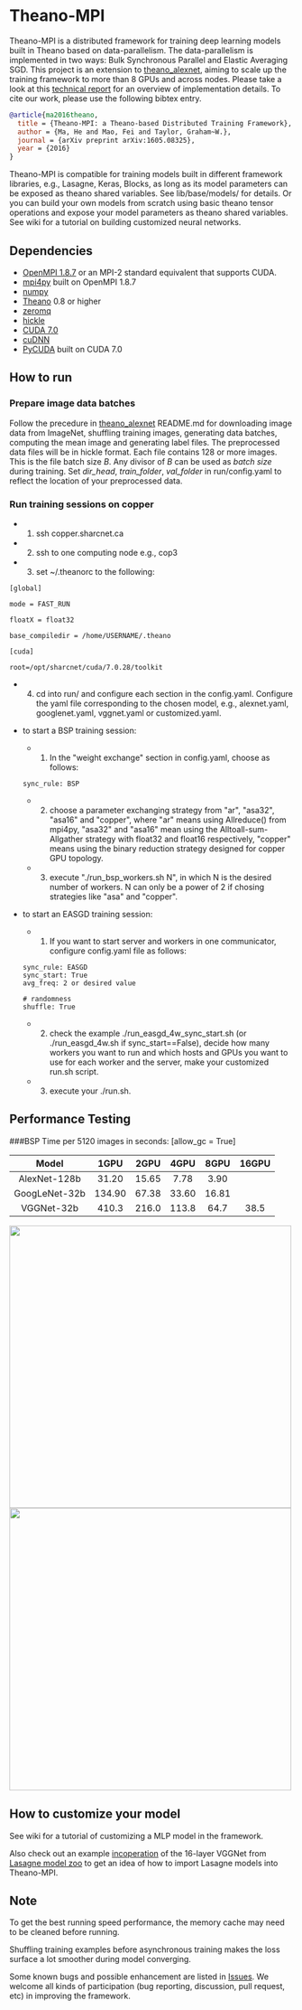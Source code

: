 # Theano-MPI
Theano-MPI is a distributed framework for training deep learning models built in Theano based on data-parallelism. 
The data-parallelism is implemented in two ways: Bulk Synchronous Parallel and Elastic Averaging SGD. This project is an extension to [theano_alexnet](https://github.com/uoguelph-mlrg/theano_alexnet), aiming to scale up the training framework to more than 8 GPUs and across nodes. Please take a look at this [technical report](http://arxiv.org/abs/1605.08325) for an overview of implementation details. To cite our work, please use the following bibtex entry.

```bibtex
@article{ma2016theano,
  title = {Theano-MPI: a Theano-based Distributed Training Framework},
  author = {Ma, He and Mao, Fei and Taylor, Graham~W.},
  journal = {arXiv preprint arXiv:1605.08325},
  year = {2016}
}
```

Theano-MPI is compatible for training models built in different framework libraries, e.g., Lasagne, Keras, Blocks, as long as its model parameters can be exposed as theano shared variables. See lib/base/models/ for details. Or you can build your own models from scratch using basic theano tensor operations and expose your model parameters as theano shared variables. See wiki for a tutorial on building customized neural networks.



## Dependencies
* [OpenMPI 1.8.7](http://www.open-mpi.org/) or an MPI-2 standard equivalent that supports CUDA.
* [mpi4py](https://pypi.python.org/pypi/mpi4py) built on OpenMPI 1.8.7
* [numpy](http://www.numpy.org/)
* [Theano](http://deeplearning.net/software/theano/) 0.8 or higher
* [zeromq](http://zeromq.org/bindings:python)
* [hickle](https://github.com/telegraphic/hickle)
* [CUDA 7.0](https://developer.nvidia.com/cuda-toolkit-70)
* [cuDNN](https://developer.nvidia.com/cudnn)
* [PyCUDA](http://mathema.tician.de/software/pycuda/) built on CUDA 7.0

## How to run

### Prepare image data batches
Follow the precedure in [theano_alexnet](https://github.com/uoguelph-mlrg/theano_alexnet) README.md for downloading image data from ImageNet, shuffling training images, generating data batches, computing the mean image and generating label files. The preprocessed data files will be in hickle format. Each file contains 128 or more images. This is the file batch size *B*. Any divisor of *B* can be used as *batch size* during training. Set *dir_head*, *train_folder*, *val_folder* in run/config.yaml to reflect the location of your preprocessed data.

### Run training sessions on copper
- 1. ssh copper.sharcnet.ca
- 2. ssh to one computing node e.g., cop3
- 3. set ~/.theanorc to the following:
```
[global]

mode = FAST_RUN

floatX = float32

base_compiledir = /home/USERNAME/.theano

[cuda]

root=/opt/sharcnet/cuda/7.0.28/toolkit
```
- 4. cd into run/ and configure each section in the config.yaml. Configure the yaml file corresponding to the chosen model, e.g., alexnet.yaml, googlenet.yaml, vggnet.yaml or customized.yaml.
- to start a BSP training session: 
  - 1) In the "weight exchange" section in config.yaml, choose as follows:
  ```
  sync_rule: BSP
  ```
  - 2) choose a parameter exchanging strategy from "ar", "asa32", "asa16" and "copper", where "ar" means using Allreduce() from mpi4py, "asa32" and "asa16" mean using the Alltoall-sum-Allgather strategy with float32 and float16 respectively, "copper" means using the binary reduction strategy designed for copper GPU topology.
  - 3) execute "./run_bsp_workers.sh N", in which N is the desired number of workers. N can only be a power of 2 if chosing strategies like "asa" and "copper".

- to start an EASGD training session: 
  - 1) If you want to start server and workers in one communicator, configure config.yaml file as follows:
   ```
   sync_rule: EASGD
   sync_start: True 
   avg_freq: 2 or desired value
   
   # randomness
   shuffle: True
   ```
  - 2) check the example ./run_easgd_4w_sync_start.sh (or ./run_easgd_4w.sh if sync_start==False),  decide how many workers you want to run and which hosts and GPUs you want to use for each worker and the server, make your customized run.sh script. 
  - 3) execute your ./run.sh.

## Performance Testing

###BSP
Time per 5120 images in seconds: [allow_gc = True]

| Model | 1GPU  | 2GPU  | 4GPU  | 8GPU  | 16GPU |
| :---: | :---: | :---: | :---: | :---: | :---: |
| AlexNet-128b | 31.20 | 15.65 | 7.78 | 3.90 | |
| GoogLeNet-32b | 134.90 | 67.38 | 33.60 | 16.81 | |
| VGGNet-32b | 410.3 | 216.0 | 113.8 | 64.7 | 38.5 |

<img src=https://github.com/uoguelph-mlrg/Parallel-training/raw/master/show/val_a.png width=500/>
<img src=https://github.com/uoguelph-mlrg/Parallel-training/raw/master/show/val_g.png width=500/>

## How to customize your model

See wiki for a tutorial of customizing a MLP model in the framework.

Also check out an example [incoperation](https://github.com/uoguelph-mlrg/Theano-MPI/blob/master/lib/base/models/lasagne_model_zoo/vgg.py) of the 16-layer VGGNet from [Lasagne model zoo](https://github.com/Lasagne/Recipes/blob/master/modelzoo/) to get an idea of how to import Lasagne models into Theano-MPI.

## Note

To get the best running speed performance, the memory cache may need to be cleaned before running.

Shuffling training examples before asynchronous training makes the loss surface a lot smoother during model converging.

Some known bugs and possible enhancement are listed in [Issues](https://github.com/uoguelph-mlrg/Theano-MPI/issues). We welcome all kinds of participation (bug reporting, discussion, pull request, etc) in improving the framework.
